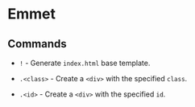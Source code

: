 # Emmet

## Commands

* `!` - Generate `index.html` base template.

* `.<class>` - Create a `<div>` with the specified `class`. 

* `.<id>` - Create a `<div>` with the specified `id`. 